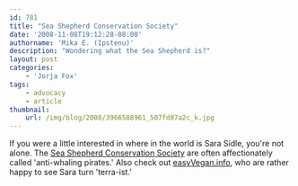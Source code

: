 ```yaml
---
id: 781
title: "Sea Shepherd Conservation Society"
date: '2008-11-08T19:12:28-08:00'
authorname: 'Mika E. (Ipstenu)'
description: "Wondering what the Sea Shepherd is?"
layout: post
categories:
    - 'Jorja Fox'
tags:
    - advocacy
    - article
thumbnail:
    url: /img/blog/2008/3966588961_507fd87a2c_k.jpg
---
```


If you were a little interested in where in the world is Sara Sidle, you're not alone.  The [Sea Shepherd Conservation Society](https://www.seashepherd.org) are often affectionately called 'anti-whaling pirates.'  Also check out [easyVegan.info](https://www.easyvegan.info/2008/11/07/sara-sidle-from-csi-to-terra-ist/), who are rather happy to see Sara turn 'terra-ist.'
